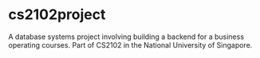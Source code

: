 # cs2102project

A database systems project involving building a backend for a business operating courses. Part of CS2102 in the National University of Singapore.

